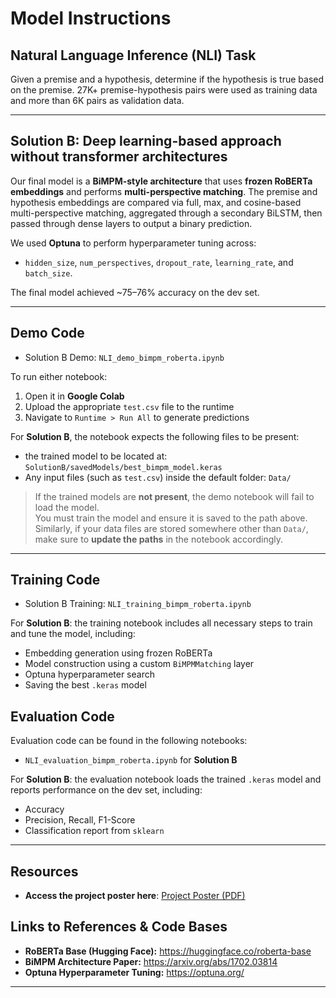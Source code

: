 # Model Instructions

## Natural Language Inference (NLI) Task

Given a premise and a hypothesis, determine if the hypothesis is true based on the premise. 27K+ premise-hypothesis pairs were used as training data and more than 6K pairs as validation data.

---

## Solution B: Deep learning-based approach without transformer architectures

Our final model is a **BiMPM-style architecture** that uses **frozen RoBERTa embeddings** and performs **multi-perspective matching**. The premise and hypothesis embeddings are compared via full, max, and cosine-based multi-perspective matching, aggregated through a secondary BiLSTM, then passed through dense layers to output a binary prediction.

We used **Optuna** to perform hyperparameter tuning across:

- `hidden_size`, `num_perspectives`, `dropout_rate`, `learning_rate`, and `batch_size`.

The final model achieved ~75–76% accuracy on the dev set.

---

## Demo Code

- Solution B Demo: `NLI_demo_bimpm_roberta.ipynb`

To run either notebook:

1. Open it in **Google Colab**
2. Upload the appropriate `test.csv` file to the runtime
3. Navigate to `Runtime > Run All` to generate predictions

For **Solution B**, the notebook expects the following files to be present:

- the trained model to be located at:
  `SolutionB/savedModels/best_bimpm_model.keras`
- Any input files (such as `test.csv`) inside the default folder: `Data/`

> If the trained models are **not present**, the demo notebook will fail to load the model.  
> You must train the model and ensure it is saved to the path above.
> Similarly, if your data files are stored somewhere other than `Data/`, make sure to **update the paths** in the notebook accordingly.

---

## Training Code

- Solution B Training: `NLI_training_bimpm_roberta.ipynb`

For **Solution B**: the training notebook includes all necessary steps to train and tune the model, including:

- Embedding generation using frozen RoBERTa
- Model construction using a custom `BiMPMMatching` layer
- Optuna hyperparameter search
- Saving the best `.keras` model

## Evaluation Code

Evaluation code can be found in the following notebooks:

- `NLI_evaluation_bimpm_roberta.ipynb` for **Solution B**

For **Solution B**: the evaluation notebook loads the trained `.keras` model and reports performance on the dev set, including:

- Accuracy
- Precision, Recall, F1-Score
- Classification report from `sklearn`

---

## Resources

- **Access the project poster here**: [Project Poster (PDF)](https://drive.google.com/file/d/10tm2ybZ1oj4jkGvHdD2QbyoUNf_vqNQU/view?usp=sharing)

## Links to References & Code Bases

- **RoBERTa Base (Hugging Face):** https://huggingface.co/roberta-base
- **BiMPM Architecture Paper:** https://arxiv.org/abs/1702.03814
- **Optuna Hyperparameter Tuning:** https://optuna.org/

---
